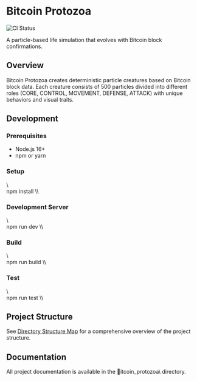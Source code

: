 # Bitcoin Protozoa

![CI Status](https://github.com/username/bitcoin-protozoa/workflows/Bitcoin%20Protozoa%20CI/badge.svg)

A particle-based life simulation that evolves with Bitcoin block confirmations.

## Overview

Bitcoin Protozoa creates deterministic particle creatures based on Bitcoin block data. Each creature consists of 500 particles divided into different roles (CORE, CONTROL, MOVEMENT, DEFENSE, ATTACK) with unique behaviors and visual traits.

## Development

### Prerequisites

- Node.js 16+
- npm or yarn

### Setup

\\\
npm install
\\\

### Development Server

\\\
npm run dev
\\\

### Build

\\\
npm run build
\\\

### Test

\\\
npm run test
\\\

## Project Structure

See [Directory Structure Map](bitcoin_protozoa/project/05_directory_structure_map.md) for a comprehensive overview of the project structure.

## Documentation

All project documentation is available in the \itcoin_protozoa\ directory.
